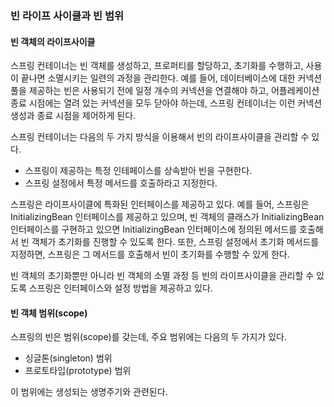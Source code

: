 ### 빈 라이프 사이클과 빈 범위

#### 빈 객체의 라이프사이클
스프링 컨테이너는 빈 객체를 생성하고, 프로퍼티를 할당하고, 초기화를 수행하고, 사용이 끝나면 소멸시키는 일련의 과정을 관리한다. 예를 들어, 데이터베이스에 대한 커넥션풀을 제공하는 빈은 사용되기 전에 일정 개수의 커넥션을 연결해야 하고, 어플레케이션 종료 시점에는 열려 있는 커넥션을 모두 닫아야 하는데, 스프링 컨테이너는 이런 커넥션 생성과 종료 시점을 제어하게 된다.

스프링 컨테이너는 다음의 두 가지 방식을 이용해서 빈의 라이프사이클을 관리할 수 있다.

* 스프링이 제공하는 특정 인테페이스를 상속받아 빈을 구현한다.
* 스프링 설정에서 특정 메서드를 호출하라고 지정한다.

스프링은 라이프사이클에 특화된 인터페이스를 제공하고 있다. 예를 들어, 스프링은 InitializingBean 인터페이스를 제공하고 있으며, 빈 객체의 클래스가 InitializingBean 인터페이스를 구현하고 있으면  InitializingBean 인터페이스에 정의된 메서드를 호출해서 빈 객체가 초기화를 진행할 수 있도록 한다. 또한, 스프링 설정에서 초기화 메서드를 지정하면, 스프링은 그 메서드를 호출해서 빈이 초기화를 수행할 수 있게 한다.

빈 객체의 초기화뿐만 아니라 빈 객체의 소멸 과정 등 빈의 라이프사이클을 관리할 수 있도록 스프링은 인터페이스와 설정 방법을 제공하고 있다.



#### 빈 객체 범위(scope)
스프링의 빈은 범위(scope)를 갖는데, 주요 범위에는 다음의 두 가지가 있다.

* 싱글톤(singleton) 범위
* 프로토타입(prototype) 범위

이 범위에는 생성되는 생명주기와 관련된다.